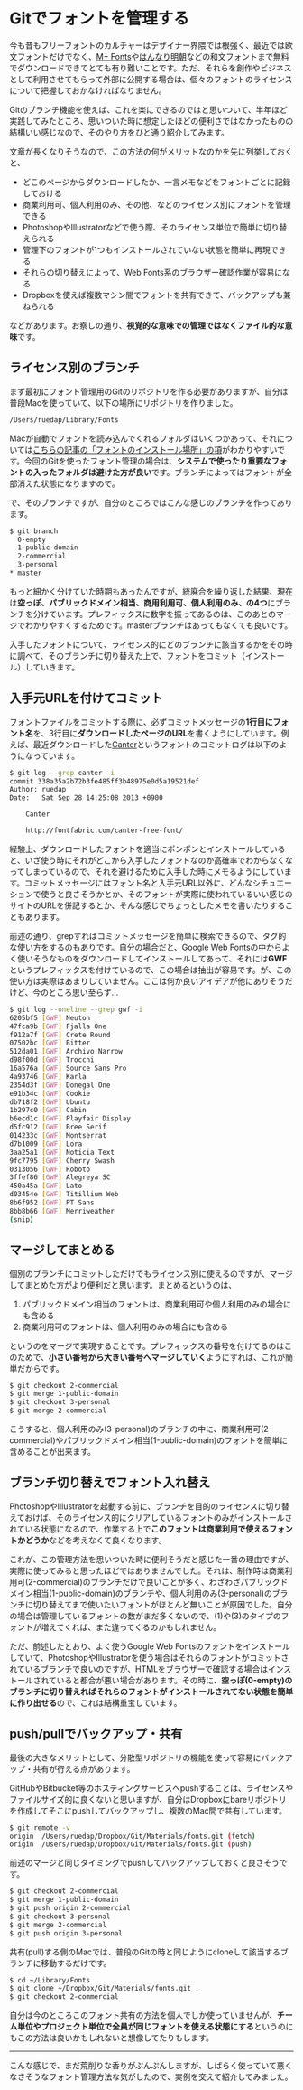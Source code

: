 # Gitでフォントを管理する

今も昔もフリーフォントのカルチャーはデザイナー界隈では根強く、最近では欧文フォントだけでなく、[M+ Fonts](http://mplus-fonts.sourceforge.jp/)や[はんなり明朝](http://typingart.net/)などの和文フォントまで無料でダウンロードできてとても有り難いことです。ただ、それらを創作やビジネスとして利用させてもらって外部に公開する場合は、個々のフォントのライセンスについて把握しておかなければなりません。

Gitのブランチ機能を使えば、これを楽にできるのではと思いついて、半年ほど実践してみたところ、思いついた時に想定したほどの便利さではなかったものの結構いい感じなので、そのやり方をひと通り紹介してみます。

文章が長くなりそうなので、この方法の何がメリットなのかを先に列挙しておくと、

- どこのページからダウンロードしたか、一言メモなどをフォントごとに記録しておける
- 商業利用可、個人利用のみ、その他、などのライセンス別にフォントを管理できる
- PhotoshopやIllustratorなどで使う際、そのライセンス単位で簡単に切り替えられる
- 管理下のフォントが1つもインストールされていない状態を簡単に再現できる
- それらの切り替えによって、Web Fonts系のブラウザー確認作業が容易になる
- Dropboxを使えば複数マシン間でフォントを共有できて、バックアップも兼ねられる

などがあります。お察しの通り、**視覚的な意味での管理ではなくファイル的な意味**です。

## ライセンス別のブランチ

まず最初にフォント管理用のGitのリポジトリを作る必要がありますが、自分は普段Macを使っていて、以下の場所にリポジトリを作りました。

~~~ txt
/Users/ruedap/Library/Fonts
~~~

Macが自動でフォントを読み込んでくれるフォルダはいくつかあって、それについては[こちらの記事の「フォントのインストール場所」の項](http://www.dtp-transit.jp/font/post_1303.html)がわかりやすいです。今回のGitを使ったフォント管理の場合は、**システムで使ったり重要なフォントの入ったフォルダは避けた方が良い**です。ブランチによってはフォントが全部消えた状態になりますので。

で、そのブランチですが、自分のところではこんな感じのブランチを作ってあります。

~~~ sh
$ git branch
  0-empty
  1-public-domain
  2-commercial
  3-personal
* master
~~~

もっと細かく分けていた時期もあったんですが、統廃合を繰り返した結果、現在は**空っぽ、パブリックドメイン相当、商用利用可、個人利用のみ、の4つ**にブランチを分けています。プレフィックスに数字を振ってあるのは、このあとのマージでわかりやすくするためです。masterブランチはあってもなくても良いです。

入手したフォントについて、ライセンス的にどのブランチに該当するかをその時に調べて、そのブランチに切り替えた上で、フォントをコミット（インストール）していきます。

## 入手元URLを付けてコミット

フォントファイルをコミットする際に、必ずコミットメッセージの**1行目にフォント名**を、3行目に**ダウンロードしたページのURL**を書くようにしています。例えば、最近ダウンロードした[Canter](http://fontfabric.com/canter-free-font/)というフォントのコミットログは以下のようになっています。

~~~ sh
$ git log --grep canter -i
commit 338a35a2b72b3fe485ff3b48975e0d5a19521def
Author: ruedap
Date:   Sat Sep 28 14:25:08 2013 +0900

    Canter

    http://fontfabric.com/canter-free-font/
~~~

経験上、ダウンロードしたフォントを適当にポンポンとインストールしていると、いざ使う時にそれがどこから入手したフォントなのか高確率でわからなくなってしまっているので、それを避けるために入手した時にメモるようにしています。コミットメッセージにはフォント名と入手元URL以外に、どんなシチュエーションで使うと良さそうかとか、そのフォントが実際に使われているいい感じのサイトのURLを併記するとか、そんな感じでちょっとしたメモを書いたりすることもあります。

前述の通り、grepすればコミットメッセージを簡単に検索できるので、タグ的な使い方をするのもありです。自分の場合だと、Google Web Fontsの中からよく使いそうなものをダウンロードしてインストールしてあって、それには**GWF**というプレフィックスを付けているので、この場合は抽出が容易です。が、この使い方は実際はあまりしていません。ここは何か良いアイデアが他にありそうだけど、今のところ思い至らず…

~~~ sh
$ git log --oneline --grep gwf -i
6205bf5 [GWF] Neuton
47fca9b [GWF] Fjalla One
f912a7f [GWF] Crete Round
07502bc [GWF] Bitter
512da01 [GWF] Archivo Narrow
d98f00d [GWF] Trocchi
16a576a [GWF] Source Sans Pro
4a93746 [GWF] Karla
2354d3f [GWF] Donegal One
e91b34c [GWF] Cookie
db718f2 [GWF] Ubuntu
1b297c0 [GWF] Cabin
b6ecd1c [GWF] Playfair Display
d5fc912 [GWF] Bree Serif
014233c [GWF] Montserrat
d7b1009 [GWF] Lora
3aa25a1 [GWF] Noticia Text
9fc7795 [GWF] Cherry Swash
0313056 [GWF] Roboto
3ffef86 [GWF] Alegreya SC
450a45a [GWF] Lato
d03454e [GWF] Titillium Web
8b6f952 [GWF] PT Sans
8bb8b66 [GWF] Merriweather
(snip)
~~~

## マージしてまとめる

個別のブランチにコミットしただけでもライセンス別に使えるのですが、マージしてまとめた方がより便利だと思います。まとめるというのは、

1. パブリックドメイン相当のフォントは、商業利用可や個人利用のみの場合にも含める
2. 商業利用可のフォントは、個人利用のみの場合にも含める

というのをマージで実現することです。プレフィックスの番号を付けてるのはこのためで、**小さい番号から大きい番号へマージしていく**ようにすれば、これが簡単だからです。

~~~ sh
$ git checkout 2-commercial
$ git merge 1-public-domain
$ git checkout 3-personal
$ git merge 2-commercial
~~~

こうすると、個人利用のみ(3-personal)のブランチの中に、商業利用可(2-commercial)やパブリックドメイン相当(1-public-domain)のフォントを簡単に含めることが出来ます。

## ブランチ切り替えでフォント入れ替え

PhotoshopやIllustratorを起動する前に、ブランチを目的のライセンスに切り替えておけば、そのライセンス的にクリアしているフォントのみがインストールされている状態になるので、作業する上で**このフォントは商業利用で使えるフォントかどうか**などを考えなくて良くなります。

これが、この管理方法を思いついた時に便利そうだと感じた一番の理由ですが、実際に使ってみると思ったほどではありませんでした。それは、制作時は商業利用可(2-commercial)のブランチだけで良いことが多く、わざわざパブリックドメイン相当(1-public-domain)のブランチや、個人利用のみ(3-personal)のブランチに切り替えてまで使いたいフォントがほとんど無いことが原因でした。自分の場合は管理しているフォントの数がまだ多くないので、(1)や(3)のタイプのフォントが増えてくれば、また違ってくるのかもしれません。

ただ、前述したとおり、よく使うGoogle Web Fontsのフォントをインストールしていて、PhotoshopやIllustratorを使う場合はそれらのフォントがコミットされているブランチで良いのですが、HTMLをブラウザーで確認する場合はインストールされていると都合が悪い場合があります。その時に、**空っぽ(0-empty)のブランチに切り替えればそれらのフォントがインストールされてない状態を簡単に作り出せる**ので、これは結構重宝しています。

## push/pullでバックアップ・共有

最後の大きなメリットとして、分散型リポジトリの機能を使って容易にバックアップ・共有が行える点があります。

GitHubやBitbucket等のホスティングサービスへpushすることは、ライセンスやファイルサイズ的に良くないと思いますが、自分はDropboxにbareリポジトリを作成してそこにpushしてバックアップし、複数のMac間で共有しています。

~~~ sh
$ git remote -v
origin	/Users/ruedap/Dropbox/Git/Materials/fonts.git (fetch)
origin	/Users/ruedap/Dropbox/Git/Materials/fonts.git (push)
~~~

前述のマージと同じタイミングでpushしてバックアップしておくと良さそうです。

~~~ sh
$ git checkout 2-commercial
$ git merge 1-public-domain
$ git push origin 2-commercial
$ git checkout 3-personal
$ git merge 2-commercial
$ git push origin 3-personal
~~~

共有(pull)する側のMacでは、普段のGitの時と同じようにcloneして該当するブランチに移動するだけです。

~~~ sh
$ cd ~/Library/Fonts
$ git clone ~/Dropbox/Git/Materials/fonts.git .
$ git checkout 2-commercial
~~~

自分は今のところこのフォント共有の方法を個人でしか使っていませんが、**チーム単位やプロジェクト単位で全員が同じフォントを使える状態にする**というのにもこの方法は良いかもしれないと想像してたりもします。

* * *

こんな感じで、まだ荒削りな香りがぷんぷんしますが、しばらく使っていて悪くなさそうなフォント管理方法な気がしたので、実例を交えて紹介してみました。

